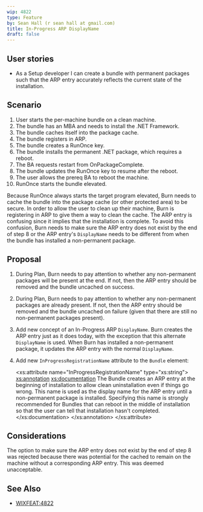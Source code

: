 ```yaml
---
wip: 4822
type: Feature
by: Sean Hall (r sean hall at gmail.com)
title: In-Progress ARP DisplayName
draft: false
---
```


## User stories

* As a Setup developer I can create a bundle with permanent packages such that the ARP entry accurately reflects the current state of the installation.

## Scenario

1. User starts the per-machine bundle on a clean machine.
2. The bundle has an MBA and needs to install the .NET Framework.
3. The bundle caches itself into the package cache.
4. The bundle registers in ARP.
5. The bundle creates a RunOnce key.
6. The bundle installs the permanent .NET package, which requires a reboot.
7. The BA requests restart from OnPackageComplete.
8. The bundle updates the RunOnce key to resume after the reboot.
9. The user allows the prereq BA to reboot the machine.
10. RunOnce starts the bundle elevated.

Because RunOnce always starts the target program elevated, Burn needs to cache the bundle into the package cache (or other protected area) to be secure. In order to allow the user to clean up their machine, Burn is registering in ARP to give them a way to clean the cache. The ARP entry is confusing since it implies that the installation is complete. To avoid this confusion, Burn needs to make sure the ARP entry does not exist by the end of step 8 or the ARP entry's `DisplayName` needs to be different from when the bundle has installed a non-permanent package.


## Proposal

1. During Plan, Burn needs to pay attention to whether any non-permanent packages will be present at the end. If not, then the ARP entry should be removed and the bundle uncached on success.

2. During Plan, Burn needs to pay attention to whether any non-permanent packages are already present. If not, then the ARP entry should be removed and the bundle uncached on failure (given that there are still no non-permanent packages present).

3. Add new concept of an In-Progress ARP `DisplayName`. Burn creates the ARP entry just as it does today, with the exception that this alternate `DisplayName` is used. When Burn has installed a non-permanent package, it updates the ARP entry with the normal `DisplayName`.

4. Add new `InProgressRegistrationName` attribute to the `Bundle` element:

    <xs:attribute name="InProgressRegistrationName" type="xs:string">
        <xs:annotation>
            <xs:documentation>
                The Bundle creates an ARP entry at the beginning of installation to allow clean uninstallation even if things go wrong.
                This name is used as the display name for the ARP entry until a non-permanent package is installed.
                Specifying this name is strongly recommended for Bundles that can reboot in the middle of installation so that the user can tell that installation hasn't completed.
            </xs:documentation>
        </xs:annotation>
    </xs:attribute>


## Considerations

The option to make sure the ARP entry does not exist by the end of step 8 was rejected because there was potential for the cached to remain on the machine without a corresponding ARP entry.
This was deemed unacceptable.


## See Also

* [WIXFEAT:4822](https://github.com/wixtoolset/issues/issues/4822)
